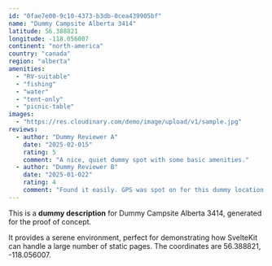 ```yaml
---
id: "0fae7e00-9c10-4373-b3db-0cea439905bf"
name: "Dummy Campsite Alberta 3414"
latitude: 56.388821
longitude: -118.056007
continent: "north-america"
country: "canada"
region: "alberta"
amenities:
  - "RV-suitable"
  - "fishing"
  - "water"
  - "tent-only"
  - "picnic-table"
images:
  - "https://res.cloudinary.com/demo/image/upload/v1/sample.jpg"
reviews:
  - author: "Dummy Reviewer A"
    date: "2025-02-015"
    rating: 5
    comment: "A nice, quiet dummy spot with some basic amenities."
  - author: "Dummy Reviewer B"
    date: "2025-01-022"
    rating: 4
    comment: "Found it easily. GPS was spot on for this dummy location."
---
```


This is a **dummy description** for Dummy Campsite Alberta 3414, generated for the proof of concept.

It provides a serene environment, perfect for demonstrating how SvelteKit can handle a large number of static pages. The coordinates are 56.388821, -118.056007.
